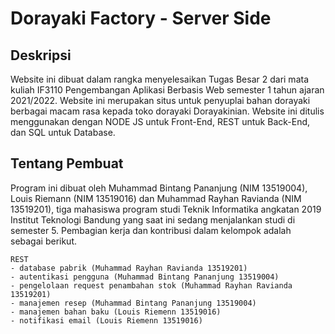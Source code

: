 # Dorayaki Factory - Server Side
## Deskripsi

Website ini dibuat dalam rangka menyelesaikan Tugas Besar 2 dari mata kuliah IF3110 Pengembangan Aplikasi Berbasis Web semester 1 tahun ajaran 2021/2022. Website ini merupakan situs untuk penyuplai bahan dorayaki berbagai macam rasa kepada toko dorayaki Dorayakinian. Website ini ditulis menggunakan dengan NODE JS untuk Front-End, REST untuk Back-End, dan SQL untuk Database.

## Tentang Pembuat

Program ini dibuat oleh Muhammad Bintang Pananjung (NIM 13519004), Louis Riemann (NIM 13519016) dan Muhammad Rayhan Ravianda (NIM 13519201), tiga mahasiswa program studi Teknik Informatika angkatan 2019 Institut Teknologi Bandung yang saat ini sedang menjalankan studi di semester 5. Pembagian kerja dan kontribusi dalam kelompok adalah sebagai berikut.
```
REST
- database pabrik (Muhammad Rayhan Ravianda 13519201)
- autentikasi pengguna (Muhammad Bintang Pananjung 13519004)
- pengelolaan request penambahan stok (Muhammad Rayhan Ravianda 13519201)
- manajemen resep (Muhammad Bintang Pananjung 13519004)
- manajemen bahan baku (Louis Riemenn 13519016)
- notifikasi email (Louis Riemenn 13519016)
```
